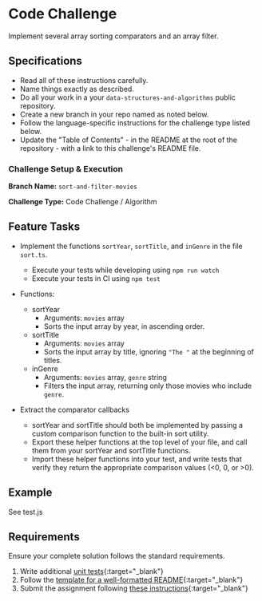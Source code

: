 # Code Challenge

Implement several array sorting comparators and an array filter.

## Specifications

- Read all of these instructions carefully.
- Name things exactly as described.
- Do all your work in a your `data-structures-and-algorithms` public repository.
- Create a new branch in your repo named as noted below.
- Follow the language-specific instructions for the challenge type listed below.
- Update the "Table of Contents" - in the README at the root of the repository - with a link to this challenge's README file.

### Challenge Setup & Execution

**Branch Name:** `sort-and-filter-movies`

**Challenge Type:** Code Challenge / Algorithm

## Feature Tasks

- Implement the functions `sortYear`, `sortTitle`, and `inGenre` in the file `sort.ts`.

  - Execute your tests while developing using `npm run watch`
  - Execute your tests in CI using `npm test`

- Functions:
  - sortYear
    - Arguments: `movies` array
    - Sorts the input array by year, in ascending order.
  - sortTitle
    - Arguments: `movies` array
    - Sorts the input array by title, ignoring `"The "` at the beginning of titles.
  - inGenre
    - Arguments: `movies` array, `genre` string
    - Filters the input array, returning only those movies who include `genre`.

- Extract the comparator callbacks
  - sortYear and sortTitle should both be implemented by passing a custom comparison function to the built-in sort utility.
  - Export these helper functions at the top level of your file, and call them from your sortYear and sortTitle functions.
  - Import these helper functions into your test, and write tests that verify they return the appropriate comparison values (<0, 0, or >0).

## Example

See test.js

## Requirements

Ensure your complete solution follows the standard requirements.

1. Write additional [unit tests](../../Challenge_Testing){:target="\_blank"}
1. Follow the [template for a well-formatted README](../../Challenge_Documentation){:target="\_blank"}
1. Submit the assignment following [these instructions](../../Challenge_Submission){:target="\_blank"}
